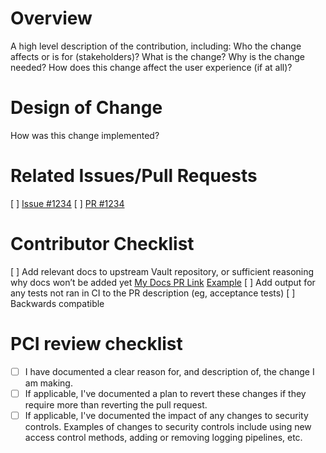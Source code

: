 # Overview
A high level description of the contribution, including:
Who the change affects or is for (stakeholders)?
What is the change? 
Why is the change needed?
How does this change affect the user experience (if at all)?

# Design of Change
How was this change implemented?

# Related Issues/Pull Requests
[ ] [Issue #1234](https://github.com/hashicorp/vault/issues/1234)
[ ] [PR #1234](https://github.com/hashicorp/vault/pr/1234)

# Contributor Checklist
[ ] Add relevant docs to upstream Vault repository, or sufficient reasoning why docs won’t be added yet
[My Docs PR Link](link)
[Example](https://github.com/hashicorp/vault/commit/2715f5cec982aabc7b7a6ae878c547f6f475bba6)
[ ] Add output for any tests not ran in CI to the PR description (eg, acceptance tests)
[ ] Backwards compatible

# PCI review checklist
<!-- heimdall_github_prtemplate:grc-pci_dss-2024-01-05 -->
- [ ] I have documented a clear reason for, and description of, the change I am making.
- [ ] If applicable, I've documented a plan to revert these changes if they require more than reverting the pull request.
- [ ] If applicable, I've documented the impact of any changes to security controls.
Examples of changes to security controls include using new access control methods, adding or removing logging pipelines, etc.
